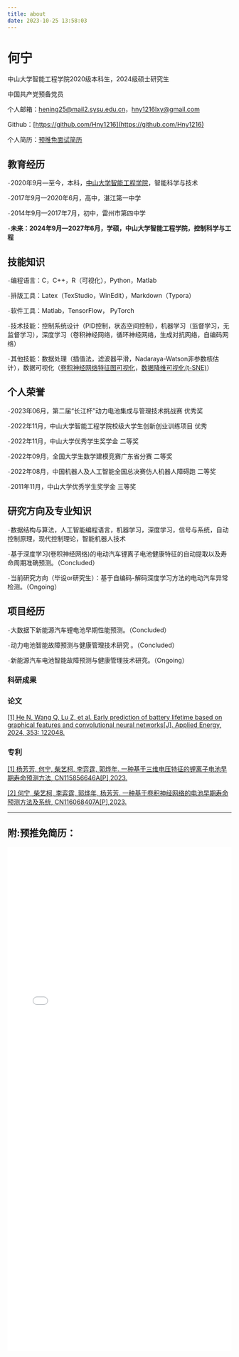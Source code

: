 ```yaml
---
title: about
date: 2023-10-25 13:58:03
---
```


# 何宁

中山大学智能工程学院2020级本科生，2024级硕士研究生

中国共产党预备党员

个人邮箱：hening25@mail2.sysu.edu.cn，hny1216lxy@gmail.com

Github：[https://github.com/Hny1216](https://github.com/Hny1216)

个人简历：[预推免面试简历](source/downloads/简历20231025.pdf)



## 教育经历

`·`2020年9月—至今，本科，[中山大学智能工程学院](https://ise.sysu.edu.cn/index.htm)，智能科学与技术

`·`2017年9月—2020年6月，高中，湛江第一中学

`·`2014年9月—2017年7月，初中，雷州市第四中学

**`·`未来：2024年9月—2027年6月，学硕，中山大学智能工程学院，控制科学与工程**



## 技能知识

`·`编程语言：C，C++，R（可视化），Python，Matlab

`·`排版工具：Latex（TexStudio，WinEdit），Markdown（Typora）

`·`软件工具：Matlab，TensorFlow， PyTorch

`·`技术技能：控制系统设计（PID控制，状态空间控制），机器学习（监督学习，无监督学习），深度学习（卷积神经网络，循环神经网络，生成对抗网络，自编码网络）

`·`其他技能：数据处理（插值法，滤波器平滑，Nadaraya-Watson非参数核估计），数据可视化（[卷积神经网络特征图可视化](https://github.com/Hny1216/FeatureMapVisualization.git)，[数据降维可视化(t-SNE)]()）



## 个人荣誉

`·`2023年06月，第二届“长江杯”动力电池集成与管理技术挑战赛 优秀奖

`·`2022年11月，中山大学智能工程学院校级大学生创新创业训练项目 优秀

`·`2022年11月，中山大学优秀学生奖学金 二等奖

`·`2022年09月，全国大学生数学建模竞赛广东省分赛 二等奖

`·`2022年08月，中国机器人及人工智能全国总决赛仿人机器人障碍跑 二等奖

`·`2011年11月，中山大学优秀学生奖学金 三等奖



## 研究方向及专业知识

`·`数据结构与算法，人工智能编程语言，机器学习，深度学习，信号与系统，自动控制原理，现代控制理论，智能机器人技术

`·`基于深度学习(卷积神经网络)的电动汽车锂离子电池健康特征的自动提取以及寿命周期准确预测。（Concluded）

`·`当前研究方向（毕设or研究生）：基于自编码-解码深度学习方法的电动汽车异常检测。（Ongoing）



## 项目经历

`·`大数据下新能源汽车锂电池早期性能预测。（Concluded）

`·`动力电池智能故障预测与健康管理技术研究 。（Concluded）

`·`新能源汽车电池智能故障预测与健康管理技术研究。（Ongoing）



### 科研成果

### 论文

[[1] He N, Wang Q, Lu Z, et al. Early prediction of battery lifetime based on graphical features and convolutional neural networks[J]. Applied Energy, 2024, 353: 122048.](https://authors.elsevier.com/c/1hwPi15eif8INj)

### 专利

[[1] 杨芳芳, 何宁, 柴艺柯, 李弈霆, 郭烨年. 一种基于三维电压特征的锂离子电池早期寿命预测方法, CN115856646A[P],2023.](http://epub.cnipa.gov.cn/patent/CN115856646B?8kt2YOWWXQBD=1698297409975)

[[2] 何宁, 柴艺柯, 李弈霆, 郭烨年, 杨芳芳. 一种基于卷积神经网络的电池早期寿命预测方法及系统, CN116068407A[P],2023.](http://epub.cnipa.gov.cn/patent/CN116068407A)





---

## 附:预推免简历：

<embed src="\source\downloads\cv20231025.pdf#toolbar=0" type="application/pdf" width="100%" height="1131px" />
